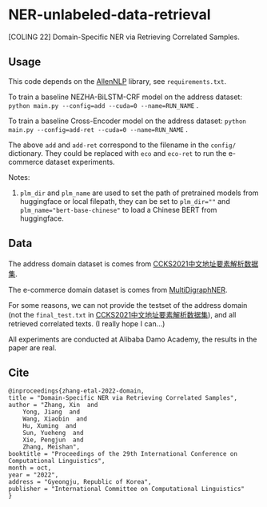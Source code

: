 # NER-unlabeled-data-retrieval
[COLING 22] Domain-Specific NER via Retrieving Correlated Samples.


## Usage

This code depends on the [AllenNLP](https://github.com/allenai/allennlp) library, see `requirements.txt`.

To train a baseline NEZHA-BiLSTM-CRF model on the address dataset: 
`python main.py --config=add --cuda=0 --name=RUN_NAME` .

To train a baseline Cross-Encoder model on the address dataset: 
`python main.py --config=add-ret --cuda=0 --name=RUN_NAME` .

The above `add` and `add-ret` correspond to the filename in the `config/` dictionary. They could be replaced with `eco` and `eco-ret` to run the e-commerce dataset experiments.


Notes:
1. `plm_dir` and `plm_name` are used to set the path of pretrained models from huggingface or local filepath, they can be set to `plm_dir=""` and `plm_name="bert-base-chinese"` to load a Chinese BERT from huggingface.


## Data

The address domain dataset is comes from [CCKS2021中文地址要素解析数据集](https://tianchi.aliyun.com/dataset/dataDetail?dataId=109339).

The e-commerce domain dataset is comes from [MultiDigraphNER](https://github.com/PhantomGrapes/MultiDigraphNER/tree/master/data/ecommerce).

For some reasons, we can not provide the testset of the address domain (not the `final_test.txt` in [CCKS2021中文地址要素解析数据集](https://tianchi.aliyun.com/dataset/dataDetail?dataId=109339)), and all retrieved correlated texts. (I really hope I can...)

All experiments are conducted at Alibaba Damo Academy, the results in the paper are real.


## Cite

```
@inproceedings{zhang-etal-2022-domain,
title = "Domain-Specific NER via Retrieving Correlated Samples",
author = "Zhang, Xin  and
    Yong, Jiang  and
    Wang, Xiaobin  and
    Hu, Xuming  and
    Sun, Yueheng  and
    Xie, Pengjun  and
    Zhang, Meishan",
booktitle = "Proceedings of the 29th International Conference on Computational Linguistics",
month = oct,
year = "2022",
address = "Gyeongju, Republic of Korea",
publisher = "International Committee on Computational Linguistics"
}
```
